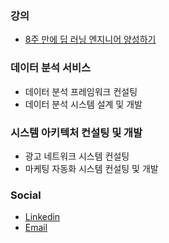 ### 강의
- [8주 만에 딥 러닝 엔지니어 양성하기](http://8wk-dl.dano.ai/)

### 데이터 분석 서비스
- 데이터 분석 프레임워크 컨설팅
- 데이터 분석 시스템 설계 및 개발

### 시스템 아키텍처 컨설팅 및 개발
- 광고 네트워크 시스템 컨설팅
- 마케팅 자동화 시스템 컨설팅 및 개발

### Social
- [Linkedin](https://www.linkedin.com/in/danolee/)
- [Email](mailto:dano@dano.ai)